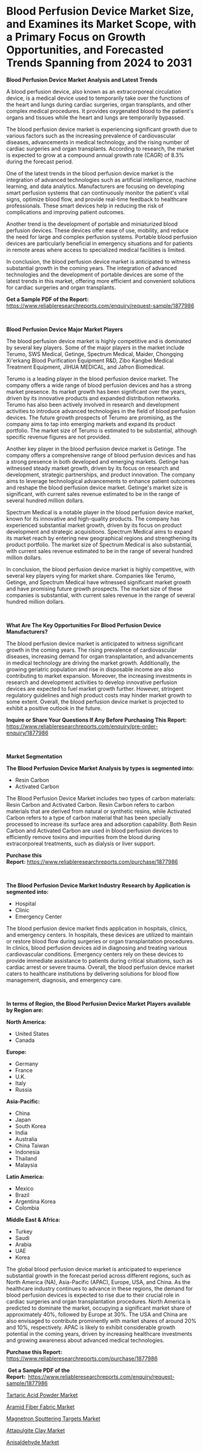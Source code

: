 <p><h1>Blood Perfusion Device Market Size, and Examines its Market Scope, with a Primary Focus on Growth Opportunities, and Forecasted Trends Spanning from 2024 to 2031</h1></p><p><strong>Blood Perfusion Device Market Analysis and Latest Trends</strong></p>
<p><p>A blood perfusion device, also known as an extracorporeal circulation device, is a medical device used to temporarily take over the functions of the heart and lungs during cardiac surgeries, organ transplants, and other complex medical procedures. It provides oxygenated blood to the patient's organs and tissues while the heart and lungs are temporarily bypassed.</p><p>The blood perfusion device market is experiencing significant growth due to various factors such as the increasing prevalence of cardiovascular diseases, advancements in medical technology, and the rising number of cardiac surgeries and organ transplants. According to research, the market is expected to grow at a compound annual growth rate (CAGR) of 8.3% during the forecast period.</p><p>One of the latest trends in the blood perfusion device market is the integration of advanced technologies such as artificial intelligence, machine learning, and data analytics. Manufacturers are focusing on developing smart perfusion systems that can continuously monitor the patient's vital signs, optimize blood flow, and provide real-time feedback to healthcare professionals. These smart devices help in reducing the risk of complications and improving patient outcomes.</p><p>Another trend is the development of portable and miniaturized blood perfusion devices. These devices offer ease of use, mobility, and reduce the need for large and complex perfusion systems. Portable blood perfusion devices are particularly beneficial in emergency situations and for patients in remote areas where access to specialized medical facilities is limited.</p><p>In conclusion, the blood perfusion device market is anticipated to witness substantial growth in the coming years. The integration of advanced technologies and the development of portable devices are some of the latest trends in this market, offering more efficient and convenient solutions for cardiac surgeries and organ transplants.</p></p>
<p><strong>Get a Sample PDF of the Report:&nbsp;</strong> <a href="https://www.reliableresearchreports.com/enquiry/request-sample/1877986">https://www.reliableresearchreports.com/enquiry/request-sample/1877986</a></p>
<p>&nbsp;</p>
<p><strong>Blood Perfusion Device Major Market Players</strong></p>
<p><p>The blood perfusion device market is highly competitive and is dominated by several key players. Some of the major players in the market include Terumo, SWS Medical, Getinge, Spectrum Medical, Maider, Chongqing Xi'erkang Blood Purification Equipment R&D, Zibo Kangbei Medical Treatment Equipment, JIHUA MEDICAL, and Jafron Biomedical. </p><p>Terumo is a leading player in the blood perfusion device market. The company offers a wide range of blood perfusion devices and has a strong market presence. Its market growth has been significant over the years, driven by its innovative products and expanded distribution networks. Terumo has also been actively involved in research and development activities to introduce advanced technologies in the field of blood perfusion devices. The future growth prospects of Terumo are promising, as the company aims to tap into emerging markets and expand its product portfolio. The market size of Terumo is estimated to be substantial, although specific revenue figures are not provided.</p><p>Another key player in the blood perfusion device market is Getinge. The company offers a comprehensive range of blood perfusion devices and has a strong presence in both developed and emerging markets. Getinge has witnessed steady market growth, driven by its focus on research and development, strategic partnerships, and product innovation. The company aims to leverage technological advancements to enhance patient outcomes and reshape the blood perfusion device market. Getinge's market size is significant, with current sales revenue estimated to be in the range of several hundred million dollars.</p><p>Spectrum Medical is a notable player in the blood perfusion device market, known for its innovative and high-quality products. The company has experienced substantial market growth, driven by its focus on product development and strategic acquisitions. Spectrum Medical aims to expand its market reach by entering new geographical regions and strengthening its product portfolio. The market size of Spectrum Medical is also substantial, with current sales revenue estimated to be in the range of several hundred million dollars.</p><p>In conclusion, the blood perfusion device market is highly competitive, with several key players vying for market share. Companies like Terumo, Getinge, and Spectrum Medical have witnessed significant market growth and have promising future growth prospects. The market size of these companies is substantial, with current sales revenue in the range of several hundred million dollars.</p></p>
<p>&nbsp;</p>
<p><strong>What Are The Key Opportunities For Blood Perfusion Device Manufacturers?</strong></p>
<p><p>The blood perfusion device market is anticipated to witness significant growth in the coming years. The rising prevalence of cardiovascular diseases, increasing demand for organ transplantation, and advancements in medical technology are driving the market growth. Additionally, the growing geriatric population and rise in disposable income are also contributing to market expansion. Moreover, the increasing investments in research and development activities to develop innovative perfusion devices are expected to fuel market growth further. However, stringent regulatory guidelines and high product costs may hinder market growth to some extent. Overall, the blood perfusion device market is projected to exhibit a positive outlook in the future.</p></p>
<p><strong>Inquire or Share Your Questions If Any Before Purchasing This Report:</strong> <a href="https://www.reliableresearchreports.com/enquiry/pre-order-enquiry/1877986">https://www.reliableresearchreports.com/enquiry/pre-order-enquiry/1877986</a></p>
<p>&nbsp;</p>
<p><strong>Market Segmentation</strong></p>
<p><strong>The Blood Perfusion Device Market Analysis by types is segmented into:</strong></p>
<p><ul><li>Resin Carbon</li><li>Activated Carbon</li></ul></p>
<p><p>The Blood Perfusion Device Market includes two types of carbon materials: Resin Carbon and Activated Carbon. Resin Carbon refers to carbon materials that are derived from natural or synthetic resins, while Activated Carbon refers to a type of carbon material that has been specially processed to increase its surface area and adsorption capability. Both Resin Carbon and Activated Carbon are used in blood perfusion devices to efficiently remove toxins and impurities from the blood during extracorporeal treatments, such as dialysis or liver support.</p></p>
<p><strong>Purchase this Report:&nbsp;</strong><a href="https://www.reliableresearchreports.com/purchase/1877986">https://www.reliableresearchreports.com/purchase/1877986</a></p>
<p>&nbsp;</p>
<p><strong>The Blood Perfusion Device Market Industry Research by Application is segmented into:</strong></p>
<p><ul><li>Hospital</li><li>Clinic</li><li>Emergency Center</li></ul></p>
<p><p>The blood perfusion device market finds application in hospitals, clinics, and emergency centers. In hospitals, these devices are utilized to maintain or restore blood flow during surgeries or organ transplantation procedures. In clinics, blood perfusion devices aid in diagnosing and treating various cardiovascular conditions. Emergency centers rely on these devices to provide immediate assistance to patients during critical situations, such as cardiac arrest or severe trauma. Overall, the blood perfusion device market caters to healthcare institutions by delivering solutions for blood flow management, diagnosis, and emergency care.</p></p>
<p>&nbsp;</p>
<p><strong>In terms of Region, the Blood Perfusion Device Market Players available by Region are:</strong></p>
<p>
    <p> <strong> North America: </strong>
        <ul>
            <li>United States</li>
            <li>Canada</li>
        </ul>
        </p> 
    <p> <strong> Europe: </strong>
        <ul>
            <li>Germany</li>
            <li>France</li>
            <li>U.K.</li>
            <li>Italy</li>
            <li>Russia</li>
        </ul>
        </p> 
    <p> <strong> Asia-Pacific: </strong>
        <ul>
            <li>China</li>
            <li>Japan</li>
            <li>South Korea</li>
            <li>India</li>
            <li>Australia</li>
            <li>China Taiwan</li>
            <li>Indonesia</li>
            <li>Thailand</li>
            <li>Malaysia</li>
        </ul>
        </p> 
    <p> <strong> Latin America: </strong>
        <ul>
            <li>Mexico</li>
            <li>Brazil</li>
            <li>Argentina Korea</li>
            <li>Colombia</li>
        </ul>
        </p> 
    <p> <strong> Middle East & Africa: </strong>
        <ul>
            <li>Turkey</li>
            <li>Saudi</li>
            <li>Arabia</li>
            <li>UAE</li>
            <li>Korea</li>
        </ul>
    </p>
    </p>
<p><p>The global blood perfusion device market is anticipated to experience substantial growth in the forecast period across different regions, such as North America (NA), Asia-Pacific (APAC), Europe, USA, and China. As the healthcare industry continues to advance in these regions, the demand for blood perfusion devices is expected to rise due to their crucial role in cardiac surgeries and organ transplantation procedures. North America is predicted to dominate the market, occupying a significant market share of approximately 40%, followed by Europe at 30%. The USA and China are also envisaged to contribute prominently with market shares of around 20% and 10%, respectively. APAC is likely to exhibit considerable growth potential in the coming years, driven by increasing healthcare investments and growing awareness about advanced medical technologies.</p></p>
<p><strong>Purchase this Report: </strong><a href="https://www.reliableresearchreports.com/purchase/1877986">https://www.reliableresearchreports.com/purchase/1877986</a></p>
<p>&nbsp;<strong>Get a Sample PDF of the Report:&nbsp;&nbsp;</strong><a href="https://www.reliableresearchreports.com/enquiry/request-sample/1877986">https://www.reliableresearchreports.com/enquiry/request-sample/1877986</a></p>
<p><strong></strong></p>
<p><p><a href="https://medium.com/@entelaloshi55/tartaric-acid-powder-market-trends-and-market-analysis-forecasted-for-period-2024-2031-b606dceca07f">Tartaric Acid Powder Market</a></p><p><a href="https://medium.com/@entelaloshi55/aramid-fiber-fabric-market-outlook-industry-overview-and-forecast-2024-to-2031-9419f9a6f7ca">Aramid Fiber Fabric Market</a></p><p><a href="https://medium.com/@entelaloshi55/magnetron-sputtering-targets-market-analysis-its-cagr-market-segmentation-and-global-industry-98ef455b5a31">Magnetron Sputtering Targets Market</a></p><p><a href="https://medium.com/@entelaloshi55/attapulgite-clay-market-size-and-market-trends-complete-industry-overview-2024-to-2031-21cbfbe87de2">Attapulgite Clay Market</a></p><p><a href="https://medium.com/@entelaloshi55/anisaldehyde-market-insight-market-trends-growth-forecasted-from-2024-to-2031-17cb6a9cabfb">Anisaldehyde Market</a></p></p>